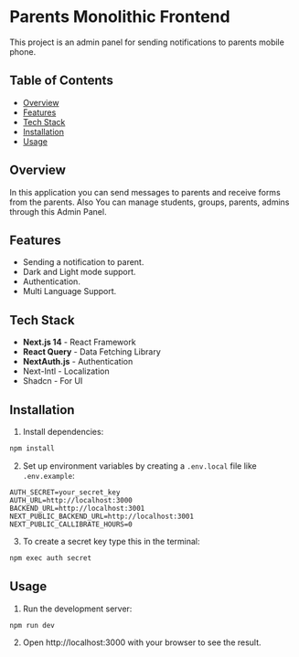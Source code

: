 # Parents Monolithic Frontend

This project is an admin panel for sending notifications to parents mobile phone.
## Table of Contents

- [Overview](#overview)
- [Features](#features)
- [Tech Stack](#tech-stack)
- [Installation](#installation)
- [Usage](#usage)

## Overview

In this application you can send messages to parents and receive forms from the parents. Also You can manage students, groups, parents, admins through this Admin Panel.

## Features

- Sending a notification to parent.
- Dark and Light mode support.
- Authentication.
- Multi Language Support.

## Tech Stack

- **Next.js 14** - React Framework
- **React Query** - Data Fetching Library
- **NextAuth.js** - Authentication
- Next-Intl - Localization
- Shadcn - For UI

## Installation

1. Install dependencies:

```bash
npm install
```

2. Set up environment variables by creating a `.env.local` file like `.env.example`:

```.env.local
AUTH_SECRET=your_secret_key
AUTH_URL=http://localhost:3000
BACKEND_URL=http://localhost:3001
NEXT_PUBLIC_BACKEND_URL=http://localhost:3001
NEXT_PUBLIC_CALLIBRATE_HOURS=0
```

3. To create a secret key type this in the terminal:

```bash
npm exec auth secret
```

## Usage

1. Run the development server:

```bash
npm run dev
```

2. Open http://localhost:3000 with your browser to see the result.
